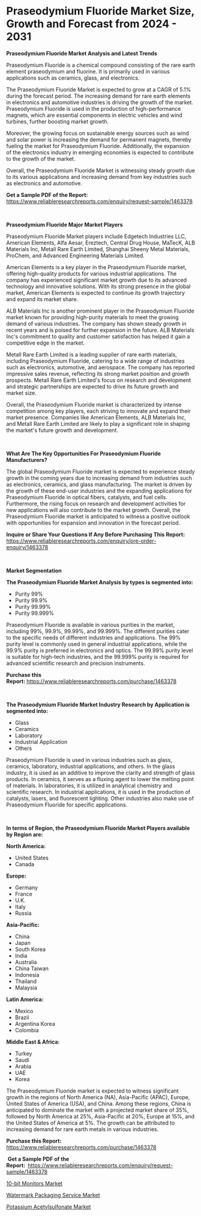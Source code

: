 <p><h1>Praseodymium Fluoride Market Size, Growth and Forecast from 2024 - 2031</h1></p><p><strong>Praseodymium Fluoride Market Analysis and Latest Trends</strong></p>
<p><p>Praseodymium Fluoride is a chemical compound consisting of the rare earth element praseodymium and fluorine. It is primarily used in various applications such as ceramics, glass, and electronics.</p><p>The Praseodymium Fluoride Market is expected to grow at a CAGR of 5.1% during the forecast period. The increasing demand for rare earth elements in electronics and automotive industries is driving the growth of the market. Praseodymium Fluoride is used in the production of high-performance magnets, which are essential components in electric vehicles and wind turbines, further boosting market growth.</p><p>Moreover, the growing focus on sustainable energy sources such as wind and solar power is increasing the demand for permanent magnets, thereby fueling the market for Praseodymium Fluoride. Additionally, the expansion of the electronics industry in emerging economies is expected to contribute to the growth of the market.</p><p>Overall, the Praseodymium Fluoride Market is witnessing steady growth due to its various applications and increasing demand from key industries such as electronics and automotive.</p></p>
<p><strong>Get a Sample PDF of the Report:&nbsp;</strong> <a href="https://www.reliableresearchreports.com/enquiry/request-sample/1463378">https://www.reliableresearchreports.com/enquiry/request-sample/1463378</a></p>
<p>&nbsp;</p>
<p><strong>Praseodymium Fluoride Major Market Players</strong></p>
<p><p>Praseodymium Fluoride Market players include Edgetech Industries LLC, American Elements, Alfa Aesar, Ereztech, Central Drug House, MaTecK, ALB Materials Inc, Metall Rare Earth Limited, Shanghai Sheeny Metal Materials, ProChem, and Advanced Engineering Materials Limited.</p><p>American Elements is a key player in the Praseodymium Fluoride market, offering high-quality products for various industrial applications. The company has experienced significant market growth due to its advanced technology and innovative solutions. With its strong presence in the global market, American Elements is expected to continue its growth trajectory and expand its market share.</p><p>ALB Materials Inc is another prominent player in the Praseodymium Fluoride market known for providing high-purity materials to meet the growing demand of various industries. The company has shown steady growth in recent years and is poised for further expansion in the future. ALB Materials Inc's commitment to quality and customer satisfaction has helped it gain a competitive edge in the market.</p><p>Metall Rare Earth Limited is a leading supplier of rare earth materials, including Praseodymium Fluoride, catering to a wide range of industries such as electronics, automotive, and aerospace. The company has reported impressive sales revenue, reflecting its strong market position and growth prospects. Metall Rare Earth Limited's focus on research and development and strategic partnerships are expected to drive its future growth and market size.</p><p>Overall, the Praseodymium Fluoride market is characterized by intense competition among key players, each striving to innovate and expand their market presence. Companies like American Elements, ALB Materials Inc, and Metall Rare Earth Limited are likely to play a significant role in shaping the market's future growth and development.</p></p>
<p>&nbsp;</p>
<p><strong>What Are The Key Opportunities For Praseodymium Fluoride Manufacturers?</strong></p>
<p><p>The global Praseodymium Fluoride market is expected to experience steady growth in the coming years due to increasing demand from industries such as electronics, ceramics, and glass manufacturing. The market is driven by the growth of these end-user industries and the expanding applications for Praseodymium Fluoride in optical fibers, catalysts, and fuel cells. Furthermore, the rising focus on research and development activities for new applications will also contribute to the market growth. Overall, the Praseodymium Fluoride market is anticipated to witness a positive outlook with opportunities for expansion and innovation in the forecast period.</p></p>
<p><strong>Inquire or Share Your Questions If Any Before Purchasing This Report:</strong> <a href="https://www.reliableresearchreports.com/enquiry/pre-order-enquiry/1463378">https://www.reliableresearchreports.com/enquiry/pre-order-enquiry/1463378</a></p>
<p>&nbsp;</p>
<p><strong>Market Segmentation</strong></p>
<p><strong>The Praseodymium Fluoride Market Analysis by types is segmented into:</strong></p>
<p><ul><li>Purity 99%</li><li>Purity 99.9%</li><li>Purity 99.99%</li><li>Purity 99.999%</li></ul></p>
<p><p>Praseodymium Fluoride is available in various purities in the market, including 99%, 99.9%, 99.99%, and 99.999%. The different purities cater to the specific needs of different industries and applications. The 99% purity level is commonly used in general industrial applications, while the 99.9% purity is preferred in electronics and optics. The 99.99% purity level is suitable for high-tech industries, and the 99.999% purity is required for advanced scientific research and precision instruments.</p></p>
<p><strong>Purchase this Report:&nbsp;</strong><a href="https://www.reliableresearchreports.com/purchase/1463378">https://www.reliableresearchreports.com/purchase/1463378</a></p>
<p>&nbsp;</p>
<p><strong>The Praseodymium Fluoride Market Industry Research by Application is segmented into:</strong></p>
<p><ul><li>Glass</li><li>Ceramics</li><li>Laboratory</li><li>Industrial Application</li><li>Others</li></ul></p>
<p><p>Praseodymium Fluoride is used in various industries such as glass, ceramics, laboratory, industrial applications, and others. In the glass industry, it is used as an additive to improve the clarity and strength of glass products. In ceramics, it serves as a fluxing agent to lower the melting point of materials. In laboratories, it is utilized in analytical chemistry and scientific research. In industrial applications, it is used in the production of catalysts, lasers, and fluorescent lighting. Other industries also make use of Praseodymium Fluoride for specific applications.</p></p>
<p>&nbsp;</p>
<p><strong>In terms of Region, the Praseodymium Fluoride Market Players available by Region are:</strong></p>
<p>
    <p> <strong> North America: </strong>
        <ul>
            <li>United States</li>
            <li>Canada</li>
        </ul>
        </p> 
    <p> <strong> Europe: </strong>
        <ul>
            <li>Germany</li>
            <li>France</li>
            <li>U.K.</li>
            <li>Italy</li>
            <li>Russia</li>
        </ul>
        </p> 
    <p> <strong> Asia-Pacific: </strong>
        <ul>
            <li>China</li>
            <li>Japan</li>
            <li>South Korea</li>
            <li>India</li>
            <li>Australia</li>
            <li>China Taiwan</li>
            <li>Indonesia</li>
            <li>Thailand</li>
            <li>Malaysia</li>
        </ul>
        </p> 
    <p> <strong> Latin America: </strong>
        <ul>
            <li>Mexico</li>
            <li>Brazil</li>
            <li>Argentina Korea</li>
            <li>Colombia</li>
        </ul>
        </p> 
    <p> <strong> Middle East & Africa: </strong>
        <ul>
            <li>Turkey</li>
            <li>Saudi</li>
            <li>Arabia</li>
            <li>UAE</li>
            <li>Korea</li>
        </ul>
    </p>
    </p>
<p><p>The Praseodymium Fluoride market is expected to witness significant growth in the regions of North America (NA), Asia-Pacific (APAC), Europe, United States of America (USA), and China. Among these regions, China is anticipated to dominate the market with a projected market share of 35%, followed by North America at 25%, Asia-Pacific at 20%, Europe at 15%, and the United States of America at 5%. The growth can be attributed to increasing demand for rare earth metals in various industries.</p></p>
<p><strong>Purchase this Report: </strong><a href="https://www.reliableresearchreports.com/purchase/1463378">https://www.reliableresearchreports.com/purchase/1463378</a></p>
<p>&nbsp;<strong>Get a Sample PDF of the Report:&nbsp;&nbsp;</strong><a href="https://www.reliableresearchreports.com/enquiry/request-sample/1463378">https://www.reliableresearchreports.com/enquiry/request-sample/1463378</a></p>
<p><strong></strong></p>
<p><p><a href="https://view.publitas.com/reportprime-1/10-bit-monitors-market-size-growing-and-forecasted-for-period-from-2023-2030-and-provides-complete-market-analysis-of-this-market/">10-bit Monitors Market</a></p><p><a href="https://view.publitas.com/reportprime-1/watermark-packaging-service-market-size-share-trends-analysis-report-by-application-regional-outlook-competitive-strategies-and-segment-forecasts-2023-2030/">Watermark Packaging Service Market</a></p><p><a href="https://view.publitas.com/reportprime-1/potassium-acetylsulfonate-market-analysis-examines-its-scope-on-growth-opportunities-and-forecasted-trends-spanning-from-2023-to-2030/">Potassium Acetylsulfonate Market</a></p></p>
